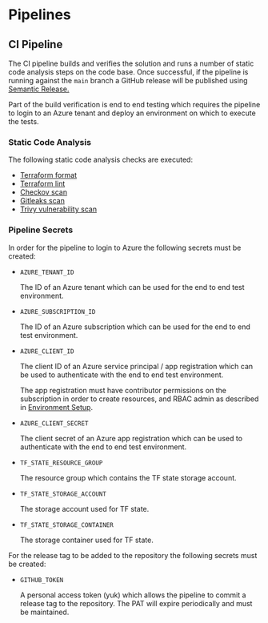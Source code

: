 # Pipelines

## CI Pipeline

The CI pipeline builds and verifies the solution and runs a number of static code analysis steps on the code base. Once successful, if the pipeline is running against the `main` branch a GitHub release will be published using [Semantic Release.](https://github.com/cycjimmy/semantic-release-action)

Part of the build verification is end to end testing which requires the pipeline to login to an Azure tenant and deploy an environment on which to execute the tests.

### Static Code Analysis

The following static code analysis checks are executed:

* [Terraform format](https://developer.hashicorp.com/terraform/cli/commands/fmt)
* [Terraform lint](https://github.com/terraform-linters/tflint)
* [Checkov scan](https://www.checkov.io/)
* [Gitleaks scan](https://github.com/gitleaks/gitleaks)
* [Trivy vulnerability scan](https://github.com/aquasecurity/trivy)

### Pipeline Secrets

 In order for the pipeline to login to Azure the following secrets must be created:

* `AZURE_TENANT_ID`
  
  The ID of an Azure tenant which can be used for the end to end test environment.

* `AZURE_SUBSCRIPTION_ID`
  
  The ID of an Azure subscription which can be used for the end to end test environment.

* `AZURE_CLIENT_ID`
  
  The client ID of an Azure service principal / app registration which can be used to authenticate with the end to end test environment.
  
  The app registration must have contributor permissions on the subscription in order to create resources, and RBAC admin as described in [Environment Setup](./developer-guide.md#environment-setup).

* `AZURE_CLIENT_SECRET`
  
  The client secret of an Azure app registration which can be used to authenticate with the end to end test environment.

* `TF_STATE_RESOURCE_GROUP`
  
  The resource group which contains the TF state storage account.

* `TF_STATE_STORAGE_ACCOUNT`
  
  The storage account used for TF state.

* `TF_STATE_STORAGE_CONTAINER`
  
  The storage container used for TF state.

For the release tag to be added to the repository the following secrets must be created:

* `GITHUB_TOKEN`
  
  A personal access token (yuk) which allows the pipeline to commit a release tag to the repository. The PAT will expire periodically and must be maintained.
